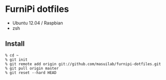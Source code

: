 FurniPi dotfiles
================

- Ubuntu 12.04 / Raspbian
- zsh

Install
-------

    % cd ~
    % git init
    % git remote add origin git://github.com/masuilab/furnipi-dotfiles.git
    % git pull origin master
    % git reset --hard HEAD
